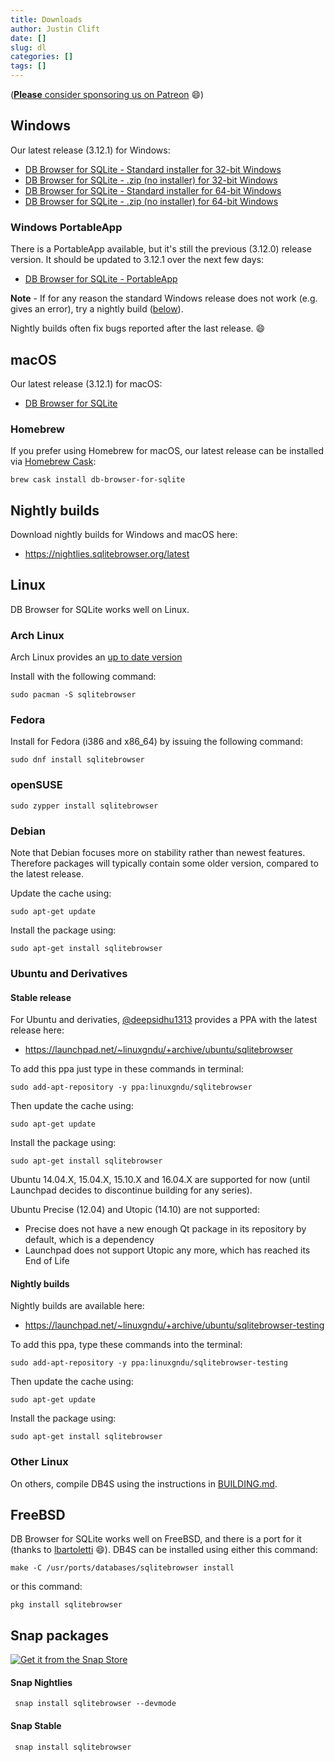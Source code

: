 ```yaml
---
title: Downloads
author: Justin Clift
date: []
slug: dl
categories: []
tags: []
---
```


([**Please** consider sponsoring us on Patreon](https://www.patreon.com/db4s) :smile:)

## Windows

Our latest release (3.12.1) for Windows:

* [DB Browser for SQLite - Standard installer for 32-bit Windows](https://github.com/sqlitebrowser/sqlitebrowser/releases/download/v3.12.1/DB.Browser.for.SQLite-3.12.1-win32-v2.msi)
* [DB Browser for SQLite - .zip (no installer) for 32-bit Windows](https://github.com/sqlitebrowser/sqlitebrowser/releases/download/v3.12.1/DB.Browser.for.SQLite-3.12.1-win32.zip)
* [DB Browser for SQLite - Standard installer for 64-bit Windows](https://github.com/sqlitebrowser/sqlitebrowser/releases/download/v3.12.1/DB.Browser.for.SQLite-3.12.1-win64-v2.msi)
* [DB Browser for SQLite - .zip (no installer) for 64-bit Windows](https://github.com/sqlitebrowser/sqlitebrowser/releases/download/v3.12.1/DB.Browser.for.SQLite-3.12.1-win64.zip)

### Windows PortableApp

There is a PortableApp available, but it's still the previous (3.12.0) release version.  It should be updated to 3.12.1 over the next few days:

* [DB Browser for SQLite - PortableApp](https://download.sqlitebrowser.org/SQLiteDatabaseBrowserPortable_3.12.0_English.paf.exe)


**Note** - If for any reason the standard Windows release does not work
(e.g. gives an error), try a nightly build ([below](#nightly-builds)).

Nightly builds often fix bugs reported after the last release. :smile:

## macOS

Our latest release (3.12.1) for macOS:

* [DB Browser for SQLite](https://github.com/sqlitebrowser/sqlitebrowser/releases/download/v3.12.1/DB.Browser.for.SQLite-3.12.1-v2.dmg)

### Homebrew

If you prefer using Homebrew for macOS, our latest release can be installed via [Homebrew Cask](https://caskroom.github.io/ "Homebrew Cask"):

    brew cask install db-browser-for-sqlite

## Nightly builds

Download nightly builds for Windows and macOS here:

* https://nightlies.sqlitebrowser.org/latest

## Linux

DB Browser for SQLite works well on Linux.

### Arch Linux

Arch Linux provides an [up to date version](https://www.archlinux.org/packages/community/x86_64/sqlitebrowser/)

Install with the following command:
    
    sudo pacman -S sqlitebrowser

### Fedora

Install for Fedora (i386 and x86_64) by issuing the following command:

    sudo dnf install sqlitebrowser
    
### openSUSE

    sudo zypper install sqlitebrowser

### Debian

Note that Debian focuses more on stability rather than newest features. Therefore packages will typically contain some older version, compared to the latest release.

Update the cache using:

    sudo apt-get update

Install the package using:

    sudo apt-get install sqlitebrowser


### Ubuntu and Derivatives

#### Stable release

For Ubuntu and derivaties, [@deepsidhu1313](https://github.com/deepsidhu1313)
provides a PPA with the latest release here:

* https://launchpad.net/~linuxgndu/+archive/ubuntu/sqlitebrowser

To add this ppa just type in these commands in terminal:

    sudo add-apt-repository -y ppa:linuxgndu/sqlitebrowser

Then update the cache using:

    sudo apt-get update

Install the package using:

    sudo apt-get install sqlitebrowser

Ubuntu 14.04.X, 15.04.X, 15.10.X and 16.04.X are supported for now (until
Launchpad decides to discontinue building for any series).

Ubuntu Precise (12.04) and Utopic (14.10) are not supported:
* Precise does not have a new enough Qt package in its repository by default,
  which is a dependency
* Launchpad does not support Utopic any more, which has reached its End of
  Life

#### Nightly builds

Nightly builds are available here:

* https://launchpad.net/~linuxgndu/+archive/ubuntu/sqlitebrowser-testing

To add this ppa, type these commands into the terminal:

    sudo add-apt-repository -y ppa:linuxgndu/sqlitebrowser-testing

Then update the cache using:

    sudo apt-get update

Install the package using:

    sudo apt-get install sqlitebrowser

### Other Linux

On others, compile DB4S using the instructions
in [BUILDING.md](https://github.com/sqlitebrowser/sqlitebrowser/blob/master/BUILDING.md#build-instructions-and-requirements).

## FreeBSD

DB Browser for SQLite works well on FreeBSD, and there is a port for it (thanks
to [lbartoletti](https://github.com/lbartoletti) :smile:).  DB4S can be installed
using either this command:

    make -C /usr/ports/databases/sqlitebrowser install

or this command:

    pkg install sqlitebrowser

## Snap packages

[![Get it from the Snap Store](https://snapcraft.io/static/images/badges/en/snap-store-black.svg)](https://snapcraft.io/sqlitebrowser)

#### Snap Nightlies

     snap install sqlitebrowser --devmode

#### Snap Stable

     snap install sqlitebrowser

